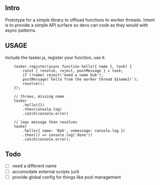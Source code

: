 ## Intro
Prototype for a simple library to offload functions to worker threads. 
Intent is to provide a simple API surface so devs can code as they would with async patterns.

## USAGE
Include the tasker.js, register your function, use it.

```
    tasker.register(async function hello({ name }, task) {
        const { resolve, reject, postMessage } = task;
        if (!name) reject('need a name bub');
        postMessage(`hello from the worker thread ${name}!`);
        resolve();
    });

    // throws, missing name
    tasker
        .hello({})
        .then(console.log)
        .catch(console.error)

    // logs message then resolves
    tasker
        .hello({ name: 'Bob', onmessage: console.log })
        .then(() => console.log('done'))
        .catch(console.error);
```

## Todo 
- [ ] need a different name
- [ ] accomodate external scripts (url)
- [ ] provide global config for things like pool management